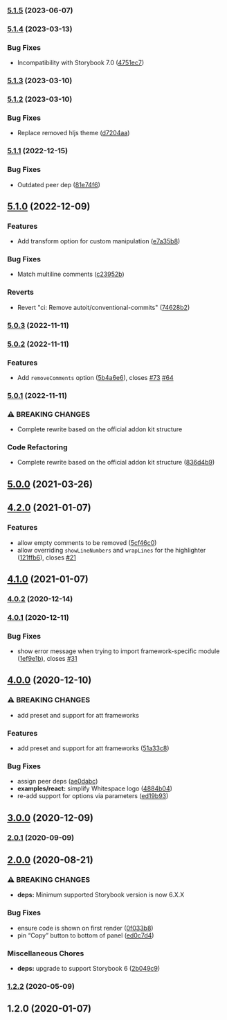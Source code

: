 ### [5.1.5](https://github.com/whitespace-se/storybook-addon-html/compare/v5.1.4...v5.1.5) (2023-06-07)

### [5.1.4](https://github.com/whitespace-se/storybook-addon-html/compare/v5.1.3...v5.1.4) (2023-03-13)


### Bug Fixes

* Incompatibility with Storybook 7.0 ([4751ec7](https://github.com/whitespace-se/storybook-addon-html/commit/4751ec73ff55cd9fb7a7a4e452ae8524e42797be))

### [5.1.3](https://github.com/whitespace-se/storybook-addon-html/compare/v5.1.2...v5.1.3) (2023-03-10)

### [5.1.2](https://github.com/whitespace-se/storybook-addon-html/compare/v5.1.1...v5.1.2) (2023-03-10)


### Bug Fixes

* Replace removed hljs theme ([d7204aa](https://github.com/whitespace-se/storybook-addon-html/commit/d7204aa57f66e102ea19719786c29a7115d97a8e))

### [5.1.1](https://github.com/whitespace-se/storybook-addon-html/compare/v5.1.0...v5.1.1) (2022-12-15)


### Bug Fixes

* Outdated peer dep ([81e74f6](https://github.com/whitespace-se/storybook-addon-html/commit/81e74f658b8e60e691a6631061960fc130a187d0))

## [5.1.0](https://github.com/whitespace-se/storybook-addon-html/compare/v5.0.3...v5.1.0) (2022-12-09)


### Features

* Add transform option for custom manipulation ([e7a35b8](https://github.com/whitespace-se/storybook-addon-html/commit/e7a35b87e9afc8d377460ee131c9501a14810b97))


### Bug Fixes

* Match multiline comments ([c23952b](https://github.com/whitespace-se/storybook-addon-html/commit/c23952b75f0e471fd5c50d1a94a5540a9c6c7ad2))


### Reverts

* Revert "ci: Remove autoit/conventional-commits" ([74628b2](https://github.com/whitespace-se/storybook-addon-html/commit/74628b2b3be2abe3bce0d7137e63a9ca1aea87a6))

### [5.0.3](https://github.com/whitespace-se/storybook-addon-html/compare/v5.0.2...v5.0.3) (2022-11-11)

### [5.0.2](https://github.com/whitespace-se/storybook-addon-html/compare/v5.0.1...v5.0.2) (2022-11-11)


### Features

* Add `removeComments` option ([5b4a6e6](https://github.com/whitespace-se/storybook-addon-html/commit/5b4a6e6cef0c53b528903eefd3bebd23963e4aa1)), closes [#73](https://github.com/whitespace-se/storybook-addon-html/issues/73) [#64](https://github.com/whitespace-se/storybook-addon-html/issues/64)

### [5.0.1](https://github.com/whitespace-se/storybook-addon-html/compare/v5.0.0...v5.0.1) (2022-11-11)


### ⚠ BREAKING CHANGES

* Complete rewrite based on the official addon kit structure

### Code Refactoring

* Complete rewrite based on the official addon kit structure ([836d4b9](https://github.com/whitespace-se/storybook-addon-html/commit/836d4b97bdbe52a321210e7d612c53b4f3c0c771))

## [5.0.0](https://github.com/whitespace-se/storybook-addon-html/compare/v4.2.0...v5.0.0) (2021-03-26)

## [4.2.0](https://github.com/whitespace-se/storybook-addon-html/compare/v4.1.0...v4.2.0) (2021-01-07)


### Features

* allow empty comments to be removed ([5cf46c0](https://github.com/whitespace-se/storybook-addon-html/commit/5cf46c0a1ff31ae4cf4e5b9a000436368e8df77c))
* allow overriding `showLineNumbers` and `wrapLines` for the highlighter ([121ffb6](https://github.com/whitespace-se/storybook-addon-html/commit/121ffb6260f5f1567d612a8f616d300dec53ed66)), closes [#21](https://github.com/whitespace-se/storybook-addon-html/issues/21)

## [4.1.0](https://github.com/whitespace-se/storybook-addon-html/compare/v4.0.2...v4.1.0) (2021-01-07)

### [4.0.2](https://github.com/whitespace-se/storybook-addon-html/compare/v4.0.1...v4.0.2) (2020-12-14)

### [4.0.1](https://github.com/whitespace-se/storybook-addon-html/compare/v4.0.0...v4.0.1) (2020-12-11)


### Bug Fixes

* show error message when trying to import framework-specific module ([1ef9e1b](https://github.com/whitespace-se/storybook-addon-html/commit/1ef9e1b68f7757558de8d25e47b50dcc8a96b5d7)), closes [#31](https://github.com/whitespace-se/storybook-addon-html/issues/31)

## [4.0.0](https://github.com/whitespace-se/storybook-addon-html/compare/v3.0.0...v4.0.0) (2020-12-10)


### ⚠ BREAKING CHANGES

* add preset and support for att frameworks

### Features

* add preset and support for att frameworks ([51a33c8](https://github.com/whitespace-se/storybook-addon-html/commit/51a33c8b23870dd47ac899b98fb92427329ab971))


### Bug Fixes

* assign peer deps ([ae0dabc](https://github.com/whitespace-se/storybook-addon-html/commit/ae0dabc8f316612a9dfa4fe50062667b90643416))
* **examples/react:** simplify Whitespace logo ([4884b04](https://github.com/whitespace-se/storybook-addon-html/commit/4884b0490c081104d896db7e7afdcf92fe893ffb))
* re-add support for options via parameters ([ed19b93](https://github.com/whitespace-se/storybook-addon-html/commit/ed19b93ec6c7f3776e5e16866c7a87694d6ec758))

## [3.0.0](https://github.com/whitespace-se/storybook-addon-html/compare/v2.0.1...v3.0.0) (2020-12-09)

### [2.0.1](https://github.com/whitespace-se/storybook-addon-html/compare/v2.0.0...v2.0.1) (2020-09-09)

## [2.0.0](https://github.com/whitespace-se/storybook-addon-html/compare/v1.2.2...v2.0.0) (2020-08-21)


### ⚠ BREAKING CHANGES

* **deps:** Minimum supported Storybook version is now 6.X.X

### Bug Fixes

* ensure code is shown on first render ([0f033b8](https://github.com/whitespace-se/storybook-addon-html/commit/0f033b8c77178d18e700cd5f105b1fa336a65d51))
* pin “Copy” button to bottom of panel ([ed0c7d4](https://github.com/whitespace-se/storybook-addon-html/commit/ed0c7d43b236427fb66995256972a31807a98d7b))


### Miscellaneous Chores

* **deps:** upgrade to support Storybook 6 ([2b049c9](https://github.com/whitespace-se/storybook-addon-html/commit/2b049c9de87216cedd399876a7bcb38770ef9e40))

### [1.2.2](https://github.com/whitespace-se/storybook-addon-html/compare/v1.2.0...v1.2.2) (2020-05-09)

## 1.2.0 (2020-01-07)

